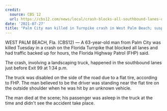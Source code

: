 ```yaml
---
credit:
  source: CBS 12
  url: https://cbs12.com/news/local/crash-blocks-all-southbound-lanes-on-turnpike-in-west-palm-beach
date: '2021-07-27'
title: "Palm City man killed in Turnpike crash in West Palm Beach; suspect vehicle sought"
---
```

WEST PALM BEACH, Fla. (CBS12) — A 63-year-old man from Palm City was killed Tuesday in a crash on the Florida Turnpike that blocked all lanes and had traffic backed up for hours, the Florida Highway Patrol (FHP) said.

The crash, involving a landscaping truck, happened in the southbound lanes just before Exit 99 at 1:34 p.m.

The truck was disabled on the side of the road due to a flat tire, according to FHP. The man believed to be the driver was standing near the flat tire on the outside shoulder when he was hit by an unknown vehicle.

The man died at the scene; his passenger was asleep in the truck at the time and didn't see the accident take place.
